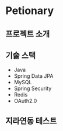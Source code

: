 # Petionary

## 프로젝트 소개 

## 기술 스택
- Java
- Spring Data JPA
- MySQL
- Spring Security
- Redis
- OAuth2.0


## 지라연동 테스트